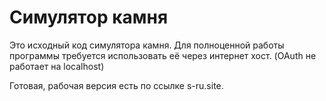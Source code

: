# Симулятор камня

Это исходный код симулятора камня.
Для полноценной работы программы требуется использовать её через интернет хост. (OAuth не работает на localhost)

Готовая, рабочая версия есть по ссылке s-ru.site.
